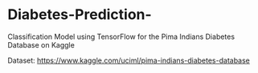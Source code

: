 # Diabetes-Prediction-
Classification Model using TensorFlow for the Pima Indians Diabetes Database on Kaggle  

Dataset: https://www.kaggle.com/uciml/pima-indians-diabetes-database
